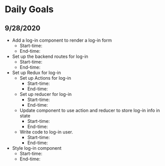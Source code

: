 # Daily Goals

## 9/28/2020

* Add a log-in component to render a log-in form
  - Start-time:
  - End-time:
* Set up the backend routes for log-in
  - Start-time:
  - End-time:
* Set up Redux for log-in
  - Set up Actions for log-in
    - Start-time:
    - End-time:
  - Set up reducer for log-in
    - Start-time:
    - End-time:
  - Update component to use action and reducer to store log-in info in state
    - Start-time:
    - End-time:
  - Write code to log-in user.
    - Start-time:
    - End-time:
* Style log-in component
  - Start-time:
  - End-time:

